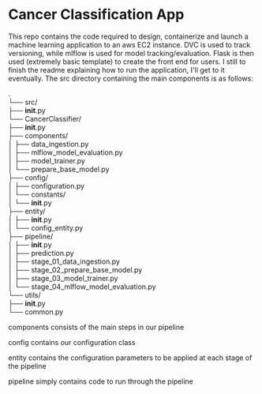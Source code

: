 # Cancer Classification App

This repo contains the code required to design, containerize and launch a machine learning application to an aws EC2 instance. DVC is used to track versioning, while mlflow is used for model tracking/evaluation. Flask is then used (extremely basic template) to create the front end for users. I still to finish the readme explaining how to run the application, I'll get to it eventually. The src directory containing the main components is as follows:

.<br>
└── src/<br>
    ├── __init__.py <br>
    └── CancerClassifier/<br>
        ├── __init__.py<br>
        ├── components/<br>
        │   ├── data_ingestion.py<br>
        │   ├── mlflow_model_evaluation.py<br>
        │   ├── model_trainer.py<br>
        │   └── prepare_base_model.py<br>
        ├── config/<br>
        │   ├── configuration.py<br>
        │   └── constants/<br>
        │       └── __init__.py<br>
        ├── entity/<br>
        │   ├── __init__.py<br>
        │   └── config_entity.py <br>
        ├── pipeline/<br>
        │   ├── __init__.py<br>
        │   ├── prediction.py<br>
        │   ├── stage_01_data_ingestion.py<br>
        │   ├── stage_02_prepare_base_model.py<br>
        │   ├── stage_03_model_trainer.py<br>
        │   └── stage_04_mlflow_model_evaluation.py<br>
        └── utils/<br>
            ├── __init__.py<br>
            └── common.py<br>

components consists of the main steps in our pipeline

config contains our configuration class

entity contains the configuration parameters to be applied at each stage of the pipeline

pipeline simply contains code to run through the pipeline 

